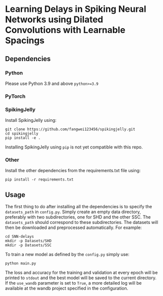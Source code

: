 #  Learning Delays in Spiking Neural Networks using Dilated Convolutions with Learnable Spacings

## Dependencies
### Python
Please use Python 3.9 and above ```python>=3.9```

### PyTorch

### SpikingJelly
Install SpikingJelly using:
```
git clone https://github.com/fangwei123456/spikingjelly.git
cd spikingjelly
pip install -e .
```
Installing SpikingJelly using ```pip``` is not yet compatible with this repo.

### Other
Install the other dependencies from the requirements.txt file using:
```
pip install -r requirements.txt
```


## Usage
The first thing to do after installing all the dependencies is to specify the ```datasets_path``` in ```config.py```. Simply create an empty data directory, preferably with two subdirectories, one for SHD and the other SSC. The ```datasets_path``` should correspond to these subdirectories.
The datasets will then be downloaded and preprocessed automatically. For example:
```
cd SNN-delays
mkdir -p Datasets/SHD
mkdir -p Datasets/SSC
```

To train a new model as defined by the ```config.py``` simply use:
```
python main.py
```

The loss and accuracy for the training and validation at every epoch will be printed to ```stdout``` and the best model will be saved to the current directory.
If the ```use_wandb``` parameter is set to ```True```, a more detailed log will be available at the wandb project specified in the configuration.
